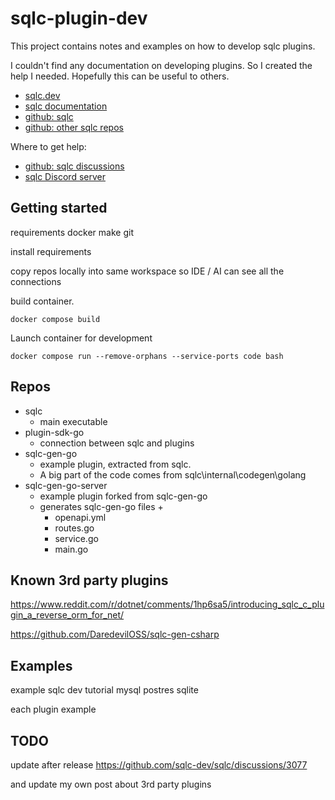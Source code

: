 # sqlc-plugin-dev

This project contains notes and examples on how to develop sqlc plugins.

I couldn't find any documentation on developing plugins. So I created the help I needed. Hopefully this can be useful to others.

- [sqlc.dev](https://sqlc.dev/)
- [sqlc documentation](https://docs.sqlc.dev/en/latest/index.html)
- [github: sqlc](https://github.com/sqlc-dev/sqlc)
- [github: other sqlc repos](https://github.com/orgs/sqlc-dev/repositories?type=all)

Where to get help:

- [github: sqlc discussions](https://github.com/sqlc-dev/sqlc/discussions)
- [sqlc Discord server](https://discord.com/invite/EcXzGe5SEs)

## Getting started



requirements
 docker
 make
git

install requirements

copy repos locally into same workspace so IDE / AI can see all the connections

build container.

    docker compose build

Launch container for development

    docker compose run --remove-orphans --service-ports code bash

## Repos

- sqlc
  - main executable
- plugin-sdk-go
  - connection between sqlc and plugins
- sqlc-gen-go
  - example plugin, extracted from sqlc.
  - A big part of the code comes from sqlc\internal\codegen\golang
- sqlc-gen-go-server
  - example plugin forked from sqlc-gen-go
  - generates sqlc-gen-go files + 
    - openapi.yml
    - routes.go
    - service.go
    - main.go

## Known 3rd party plugins

https://www.reddit.com/r/dotnet/comments/1hp6sa5/introducing_sqlc_c_plugin_a_reverse_orm_for_net/

https://github.com/DaredevilOSS/sqlc-gen-csharp




## Examples

example sqlc dev tutorial
mysql
postres
sqlite

each plugin example

## TODO

update after release
https://github.com/sqlc-dev/sqlc/discussions/3077


and update my own post about 3rd party plugins
